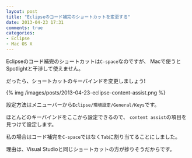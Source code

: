 ```yaml
---
layout: post
title: "Eclipseのコード補完のショートカットを変更する"
date: 2013-04-23 17:31
comments: true
categories: 
- Eclipse
- Mac OS X
---
```


Eclipseのコード補完のショートカットは`C-space`なのですが、
Macで使うとSpotlightと干渉して使えません。

だったら、ショートカットのキーバインドを変更しましょう!

{% img /images/posts/2013-04-23-eclipse-content-assist.png %}

設定方法はメニューバーから`Eclipse/環境設定/General/Keys`です。

ほとんどのキーバインドをここから設定できるので、
`content assist`の項目を見つけて設定します。

私の場合はコード補完を`C-space`ではなく`Tab`に割り当てることにしました。

理由は、Visual Studioと同じショートカットの方が捗りそうだからです。
